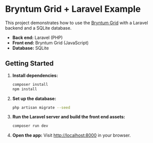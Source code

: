 # Bryntum Grid + Laravel Example

This project demonstrates how to use the [Bryntum Grid](https://bryntum.com/products/grid/) with a Laravel backend and a SQLite database.

- **Back end:** Laravel (PHP)
- **Front end:** Bryntum Grid (JavaScript)
- **Database:** SQLite

## Getting Started

1. **Install dependencies:**
   ```sh
   composer install
   npm install
   ```
2. **Set up the database:**
   ```sh
   php artisan migrate --seed
   ```
3. **Run the Laravel server and build the front end assets:**
   ```sh
   composer run dev
   ```
4. **Open the app:**
   Visit [http://localhost:8000](http://localhost:8000) in your browser.
